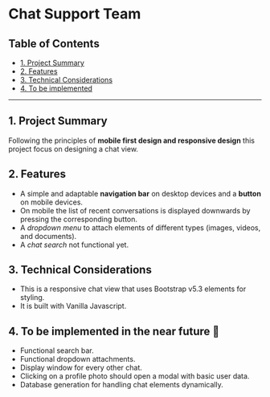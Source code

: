 # Chat Support Team

## Table of Contents

* [1. Project Summary](#1-project-summary)
* [2. Features](#2-features)
* [3. Technical Considerations](#3-technical-considerations)
* [4. To be implemented](#4-to-be-implemented)

***

## 1. Project Summary
Following the principles of **mobile first design and responsive design** this project focus on designing a chat view.

## 2. Features
- A simple and adaptable **navigation bar** on desktop devices and a **button** on mobile devices.
- On mobile the list of recent conversations is displayed downwards by pressing the corresponding button.
- A _dropdown menu_ to attach elements of different types (images, videos, and documents).
- A _chat search_ not functional yet.

## 3. Technical Considerations
- This is a responsive chat view that uses Bootstrap v5.3 elements for styling.
- It is built with Vanilla Javascript.

## 4. To be implemented in the near future 🚧 
- Functional search bar.
- Functional dropdown attachments.
- Display window for every other chat.
- Clicking on a profile photo should open a modal with basic user data.
- Database generation for handling chat elements dynamically.